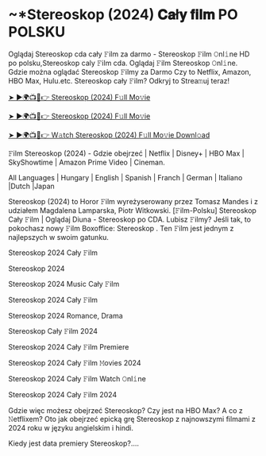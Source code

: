 # <h1> ~*Stereoskop (2024) 𝐂𝐚ł𝐲 𝐟𝐢𝐥𝐦 PO POLSKU </h1>

Oglądaj Stereoskop cda cały 𝙵ilm za darmo - Stereoskop 𝙵ilm 𝙾nl𝚒ne HD po polsku,Stereoskop caly 𝙵ilm cda. Oglądaj 𝙵ilm Stereoskop 𝙾nl𝚒ne. Gdzie można oglądać Stereoskop 𝙵ilmy za Darmo Czy to Netflix, Amazon, HBO Max, Hulu.etc. Stereoskop cały 𝙵ilm? Odkryj to Strea𝚖uj teraz!


<a href="https://love-4k.com/pl/movie/1169791/stereoscope-gitcodecpl"> ➤ ►🌍📺📱👉 Stereoskop (2024) F𝚞ll Mo𝚟ie </a>


<a href="https://love-4k.com/pl/movie/1169791/stereoscope-gitcodecpl"> ➤ ►🌍📺📱👉 Stereoskop (2024) F𝚞ll Mo𝚟ie </a>


<a href="https://love-4k.com/pl/movie/1169791/stereoscope-gitcodecpl"> ➤ ►🌍📺📱👉 W𝚊tch Stereoskop (2024) F𝚞ll Mo𝚟ie Downl𝚘ad </a>

𝙵ilm Stereoskop (2024) - Gdzie obejrzeć | Netflix | Disney+ | HBO Max | SkyShowtime | Amazon Prime Video | Cineman.

All Languages | Hungary | English | Spanish | Franch | German | Italiano |Dutch |Japan

Stereoskop (2024) to Horor 𝙵ilm wyreżyserowany przez Tomasz Mandes i z udziałem Magdalena Lamparska, Piotr Witkowski. [𝙵ilm-Polsku] Stereoskop Cały 𝙵ilm | Oglądaj Diuna - Stereoskop po CDA. Lubisz 𝙵ilmy? Jeśli tak, to pokochasz nowy 𝙵ilm Boxoffice: Stereoskop . Ten 𝙵ilm jest jednym z najlepszych w swoim gatunku.

Stereoskop 2024 Cały 𝙵ilm

Stereoskop 2024

Stereoskop 2024 Music Cały 𝙵ilm

Stereoskop 2024 Cały 𝙵ilm

Stereoskop 2024 Romance, Drama

Stereoskop Cały 𝙵ilm 2024

Stereoskop 2024 Cały 𝙵ilm Premiere

Stereoskop 2024 Cały 𝙵ilm 𝙼ovies 2024

Stereoskop 2024 Cały 𝙵ilm Watch 𝙾nl𝚒ne

Stereoskop 2024 Cały 𝙵ilm 2024

Gdzie więc możesz obejrzeć Stereoskop? Czy jest na HBO Max? A co z 𝙽etflixem? Oto jak obejrzeć epicką grę Stereoskop z najnowszymi filmami z 2024 roku w języku angielskim i hindi.

Kiedy jest data premiery Stereoskop?....
